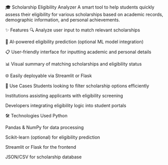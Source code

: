 🎓 Scholarship Eligibility Analyzer
A smart tool to help students quickly assess their eligibility for various scholarships based on academic records, demographic information, and personal achievements.

✨ Features
🔍 Analyze user input to match relevant scholarships

🧠 AI-powered eligibility prediction (optional ML model integration)

📋 User-friendly interface for inputting academic and personal details

📊 Visual summary of matching scholarships and eligibility status

🌐 Easily deployable via Streamlit or Flask

📌 Use Cases
Students looking to filter scholarship options efficiently

Institutions assisting applicants with eligibility screening

Developers integrating eligibility logic into student portals

🛠️ Technologies Used
Python

Pandas & NumPy for data processing

Scikit-learn (optional) for eligibility prediction

Streamlit or Flask for the frontend

JSON/CSV for scholarship database
